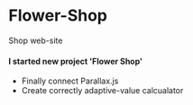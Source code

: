 # Flower-Shop
Shop web-site

#### I started new project 'Flower Shop'

- Finally connect Parallax.js
- Create correctly adaptive-value calcualator